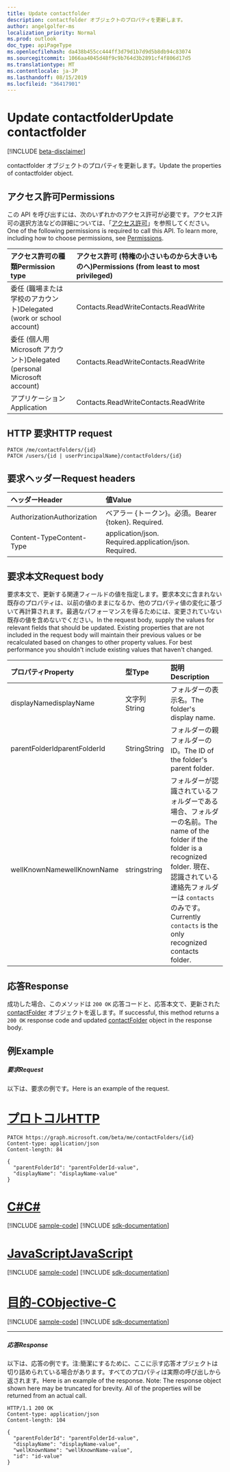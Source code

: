```yaml
---
title: Update contactfolder
description: contactfolder オブジェクトのプロパティを更新します。
author: angelgolfer-ms
localization_priority: Normal
ms.prod: outlook
doc_type: apiPageType
ms.openlocfilehash: da438b455cc444ff3d79d1b7d9d5b8db94c83074
ms.sourcegitcommit: 1066aa4045d48f9c9b764d3b2891cf4f806d17d5
ms.translationtype: MT
ms.contentlocale: ja-JP
ms.lasthandoff: 08/15/2019
ms.locfileid: "36417901"
---
```

# <a name="update-contactfolder"></a><span data-ttu-id="29b72-103">Update contactfolder</span><span class="sxs-lookup"><span data-stu-id="29b72-103">Update contactfolder</span></span>

[!INCLUDE [beta-disclaimer](../../includes/beta-disclaimer.md)]

<span data-ttu-id="29b72-104">contactfolder オブジェクトのプロパティを更新します。</span><span class="sxs-lookup"><span data-stu-id="29b72-104">Update the properties of contactfolder object.</span></span>
## <a name="permissions"></a><span data-ttu-id="29b72-105">アクセス許可</span><span class="sxs-lookup"><span data-stu-id="29b72-105">Permissions</span></span>
<span data-ttu-id="29b72-p101">この API を呼び出すには、次のいずれかのアクセス許可が必要です。アクセス許可の選択方法などの詳細については、「[アクセス許可](/graph/permissions-reference)」を参照してください。</span><span class="sxs-lookup"><span data-stu-id="29b72-p101">One of the following permissions is required to call this API. To learn more, including how to choose permissions, see [Permissions](/graph/permissions-reference).</span></span>

|<span data-ttu-id="29b72-108">アクセス許可の種類</span><span class="sxs-lookup"><span data-stu-id="29b72-108">Permission type</span></span>      | <span data-ttu-id="29b72-109">アクセス許可 (特権の小さいものから大きいものへ)</span><span class="sxs-lookup"><span data-stu-id="29b72-109">Permissions (from least to most privileged)</span></span>              |
|:--------------------|:---------------------------------------------------------|
|<span data-ttu-id="29b72-110">委任 (職場または学校のアカウント)</span><span class="sxs-lookup"><span data-stu-id="29b72-110">Delegated (work or school account)</span></span> | <span data-ttu-id="29b72-111">Contacts.ReadWrite</span><span class="sxs-lookup"><span data-stu-id="29b72-111">Contacts.ReadWrite</span></span>    |
|<span data-ttu-id="29b72-112">委任 (個人用 Microsoft アカウント)</span><span class="sxs-lookup"><span data-stu-id="29b72-112">Delegated (personal Microsoft account)</span></span> | <span data-ttu-id="29b72-113">Contacts.ReadWrite</span><span class="sxs-lookup"><span data-stu-id="29b72-113">Contacts.ReadWrite</span></span>    |
|<span data-ttu-id="29b72-114">アプリケーション</span><span class="sxs-lookup"><span data-stu-id="29b72-114">Application</span></span> | <span data-ttu-id="29b72-115">Contacts.ReadWrite</span><span class="sxs-lookup"><span data-stu-id="29b72-115">Contacts.ReadWrite</span></span> |

## <a name="http-request"></a><span data-ttu-id="29b72-116">HTTP 要求</span><span class="sxs-lookup"><span data-stu-id="29b72-116">HTTP request</span></span>
<!-- { "blockType": "ignored" } -->
```http
PATCH /me/contactFolders/{id}
PATCH /users/{id | userPrincipalName}/contactFolders/{id}
```
## <a name="request-headers"></a><span data-ttu-id="29b72-117">要求ヘッダー</span><span class="sxs-lookup"><span data-stu-id="29b72-117">Request headers</span></span>
| <span data-ttu-id="29b72-118">ヘッダー</span><span class="sxs-lookup"><span data-stu-id="29b72-118">Header</span></span>       | <span data-ttu-id="29b72-119">値</span><span class="sxs-lookup"><span data-stu-id="29b72-119">Value</span></span> |
|:---------------|:--------|
| <span data-ttu-id="29b72-120">Authorization</span><span class="sxs-lookup"><span data-stu-id="29b72-120">Authorization</span></span>  | <span data-ttu-id="29b72-p102">ベアラー {トークン}。必須。</span><span class="sxs-lookup"><span data-stu-id="29b72-p102">Bearer {token}. Required.</span></span>  |
| <span data-ttu-id="29b72-123">Content-Type</span><span class="sxs-lookup"><span data-stu-id="29b72-123">Content-Type</span></span>  | <span data-ttu-id="29b72-p103">application/json. Required.</span><span class="sxs-lookup"><span data-stu-id="29b72-p103">application/json. Required.</span></span>  |

## <a name="request-body"></a><span data-ttu-id="29b72-126">要求本文</span><span class="sxs-lookup"><span data-stu-id="29b72-126">Request body</span></span>
<span data-ttu-id="29b72-p104">要求本文で、更新する関連フィールドの値を指定します。要求本文に含まれない既存のプロパティは、以前の値のままになるか、他のプロパティ値の変化に基づいて再計算されます。最適なパフォーマンスを得るためには、変更されていない既存の値を含めないでください。</span><span class="sxs-lookup"><span data-stu-id="29b72-p104">In the request body, supply the values for relevant fields that should be updated. Existing properties that are not included in the request body will maintain their previous values or be recalculated based on changes to other property values. For best performance you shouldn't include existing values that haven't changed.</span></span>

| <span data-ttu-id="29b72-130">プロパティ</span><span class="sxs-lookup"><span data-stu-id="29b72-130">Property</span></span>     | <span data-ttu-id="29b72-131">型</span><span class="sxs-lookup"><span data-stu-id="29b72-131">Type</span></span>   |<span data-ttu-id="29b72-132">説明</span><span class="sxs-lookup"><span data-stu-id="29b72-132">Description</span></span>|
|:---------------|:--------|:----------|
|<span data-ttu-id="29b72-133">displayName</span><span class="sxs-lookup"><span data-stu-id="29b72-133">displayName</span></span>|<span data-ttu-id="29b72-134">文字列</span><span class="sxs-lookup"><span data-stu-id="29b72-134">String</span></span>|<span data-ttu-id="29b72-135">フォルダーの表示名。</span><span class="sxs-lookup"><span data-stu-id="29b72-135">The folder's display name.</span></span>|
|<span data-ttu-id="29b72-136">parentFolderId</span><span class="sxs-lookup"><span data-stu-id="29b72-136">parentFolderId</span></span>|<span data-ttu-id="29b72-137">String</span><span class="sxs-lookup"><span data-stu-id="29b72-137">String</span></span>|<span data-ttu-id="29b72-138">フォルダーの親フォルダーの ID。</span><span class="sxs-lookup"><span data-stu-id="29b72-138">The ID of the folder's parent folder.</span></span>|
|<span data-ttu-id="29b72-139">wellKnownName</span><span class="sxs-lookup"><span data-stu-id="29b72-139">wellKnownName</span></span>|<span data-ttu-id="29b72-140">string</span><span class="sxs-lookup"><span data-stu-id="29b72-140">string</span></span>|<span data-ttu-id="29b72-141">フォルダーが認識されているフォルダーである場合、フォルダーの名前。</span><span class="sxs-lookup"><span data-stu-id="29b72-141">The name of the folder if the folder is a recognized folder.</span></span> <span data-ttu-id="29b72-142">現在、認識されている連絡先フォルダーは `contacts` のみです。</span><span class="sxs-lookup"><span data-stu-id="29b72-142">Currently `contacts` is the only recognized contacts folder.</span></span>|

## <a name="response"></a><span data-ttu-id="29b72-143">応答</span><span class="sxs-lookup"><span data-stu-id="29b72-143">Response</span></span>

<span data-ttu-id="29b72-144">成功した場合、このメソッドは `200 OK` 応答コードと、応答本文で、更新された [contactFolder](../resources/contactfolder.md) オブジェクトを返します。</span><span class="sxs-lookup"><span data-stu-id="29b72-144">If successful, this method returns a `200 OK` response code and updated [contactFolder](../resources/contactfolder.md) object in the response body.</span></span>
## <a name="example"></a><span data-ttu-id="29b72-145">例</span><span class="sxs-lookup"><span data-stu-id="29b72-145">Example</span></span>
##### <a name="request"></a><span data-ttu-id="29b72-146">要求</span><span class="sxs-lookup"><span data-stu-id="29b72-146">Request</span></span>
<span data-ttu-id="29b72-147">以下は、要求の例です。</span><span class="sxs-lookup"><span data-stu-id="29b72-147">Here is an example of the request.</span></span>

# <a name="httptabhttp"></a>[<span data-ttu-id="29b72-148">プロトコル</span><span class="sxs-lookup"><span data-stu-id="29b72-148">HTTP</span></span>](#tab/http)
<!-- {
  "blockType": "request",
  "name": "update_contactfolder"
}-->
```http
PATCH https://graph.microsoft.com/beta/me/contactFolders/{id}
Content-type: application/json
Content-length: 84

{
  "parentFolderId": "parentFolderId-value",
  "displayName": "displayName-value"
}
```
# <a name="ctabcsharp"></a>[<span data-ttu-id="29b72-149">C#</span><span class="sxs-lookup"><span data-stu-id="29b72-149">C#</span></span>](#tab/csharp)
[!INCLUDE [sample-code](../includes/snippets/csharp/update-contactfolder-csharp-snippets.md)]
[!INCLUDE [sdk-documentation](../includes/snippets/snippets-sdk-documentation-link.md)]

# <a name="javascripttabjavascript"></a>[<span data-ttu-id="29b72-150">JavaScript</span><span class="sxs-lookup"><span data-stu-id="29b72-150">JavaScript</span></span>](#tab/javascript)
[!INCLUDE [sample-code](../includes/snippets/javascript/update-contactfolder-javascript-snippets.md)]
[!INCLUDE [sdk-documentation](../includes/snippets/snippets-sdk-documentation-link.md)]

# <a name="objective-ctabobjc"></a>[<span data-ttu-id="29b72-151">目的-C</span><span class="sxs-lookup"><span data-stu-id="29b72-151">Objective-C</span></span>](#tab/objc)
[!INCLUDE [sample-code](../includes/snippets/objc/update-contactfolder-objc-snippets.md)]
[!INCLUDE [sdk-documentation](../includes/snippets/snippets-sdk-documentation-link.md)]

---

##### <a name="response"></a><span data-ttu-id="29b72-152">応答</span><span class="sxs-lookup"><span data-stu-id="29b72-152">Response</span></span>
<span data-ttu-id="29b72-p106">以下は、応答の例です。注:簡潔にするために、ここに示す応答オブジェクトは切り詰められている場合があります。すべてのプロパティは実際の呼び出しから返されます。</span><span class="sxs-lookup"><span data-stu-id="29b72-p106">Here is an example of the response. Note: The response object shown here may be truncated for brevity. All of the properties will be returned from an actual call.</span></span>
<!-- {
  "blockType": "response",
  "truncated": true,
  "@odata.type": "microsoft.graph.contactFolder"
} -->
```http
HTTP/1.1 200 OK
Content-type: application/json
Content-length: 104

{
  "parentFolderId": "parentFolderId-value",
  "displayName": "displayName-value",
  "wellKnownName": "wellKnownName-value",
  "id": "id-value"
}
```

<!-- uuid: 8fcb5dbc-d5aa-4681-8e31-b001d5168d79
2015-10-25 14:57:30 UTC -->
<!--
{
  "type": "#page.annotation",
  "description": "Update contactfolder",
  "keywords": "",
  "section": "documentation",
  "tocPath": "",
  "suppressions": [
  ]
}
-->

